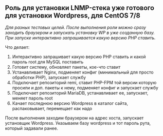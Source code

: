 <h2>Роль для установки LNMP-стека уже готового для установки Wordpress, для CentOS 7/8</h2>

<i>Для разных тестовых целей. После выполнения роли можно сразу заходить браузером и запускать установку WP в уже созданную базу.</i>
<i>При запуске интерактивно запрашивается какую версию PHP ставить.</i>

Что делает:

1) Интерактивно запрашивает какую версию PHP ставить и какой пароль root для MySQL поставить
2) Готовит систему, обновляет пакеты, кое-что ставит
3) Устанавливает Nginx, подменяет конфиг (минимальный для просто обработки PHP), запускает службу
4) Подключает репозиторий remi, ставит PHP-FPM той версии которую просили и доп. пакеты к нему, подменяет конфиг и запускает службу
5) Подключает репозиторий MariaDB, устанавливает ее, запускает, меняет пароль root
6) Качает последнюю версию Wordpress в каталог сайта, распаковывает, перемещает как надо

После выполнения заходим браузером на адрес хоста, запускает установщик Wordpress. Указываем базу wordpress и тот пароль рута, который задавали ранее.
